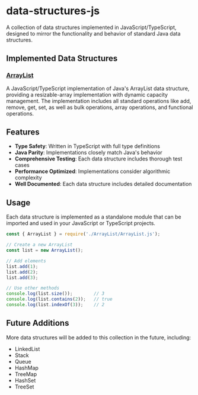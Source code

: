 # data-structures-js

A collection of data structures implemented in JavaScript/TypeScript, designed to mirror the functionality and behavior of standard Java data structures.

## Implemented Data Structures

### [ArrayList](./ArrayList/README.md)
A JavaScript/TypeScript implementation of Java's ArrayList data structure, providing a resizable-array implementation with dynamic capacity management. The implementation includes all standard operations like add, remove, get, set, as well as bulk operations, array operations, and functional operations.

## Features

- **Type Safety**: Written in TypeScript with full type definitions
- **Java Parity**: Implementations closely match Java's behavior
- **Comprehensive Testing**: Each data structure includes thorough test cases
- **Performance Optimized**: Implementations consider algorithmic complexity
- **Well Documented**: Each data structure includes detailed documentation

## Usage

Each data structure is implemented as a standalone module that can be imported and used in your JavaScript or TypeScript projects.

```javascript
const { ArrayList } = require('./ArrayList/ArrayList.js');

// Create a new ArrayList
const list = new ArrayList();

// Add elements
list.add(1);
list.add(2);
list.add(3);

// Use other methods
console.log(list.size());        // 3
console.log(list.contains(2));   // true
console.log(list.indexOf(3));    // 2
```

## Future Additions

More data structures will be added to this collection in the future, including:

- LinkedList
- Stack
- Queue
- HashMap
- TreeMap
- HashSet
- TreeSet
